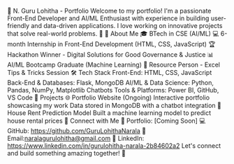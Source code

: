 🌟 N. Guru Lohitha - Portfolio
Welcome to my portfolio! I'm a passionate Front-End Developer and AI/ML Enthusiast with experience in building user-friendly and data-driven applications. I love working on innovative projects that solve real-world problems. 🚀
📌 About Me
🎓 BTech in CSE (AI/ML)
💻 6-month Internship in Front-End Development (HTML, CSS, JavaScript)
🏆 Hackathon Winner - Digital Solutions for Good Governance & Justice
📊 AI/ML Bootcamp Graduate (Machine Learning)
🎤 Resource Person - Excel Tips & Tricks Session
🛠️ Tech Stack
Front-End:
HTML, CSS, JavaScript
Back-End & Databases:
Flask, MongoDB
AI/ML & Data Science:
Python, Pandas, NumPy, Matplotlib
Chatbots
Tools & Platforms:
Power BI, GitHub, VS Code
🚀 Projects
🌐 Portfolio Website (Ongoing)
Interactive portfolio showcasing my work
Data stored in MongoDB with a chatbot integration
🏡 House Rent Prediction Model
Built a machine learning model to predict house rental prices
🔗 Connect with Me
💼 Portfolio: [Coming Soon]
💻 GitHub: https://github.com/GuruLohithaNarala
📩 Email:naralagurulohitha@gmail.com
🔗 LinkedIn: https://www.linkedin.com/in/gurulohitha-narala-2b84602a2
Let's connect and build something amazing together! 🚀

